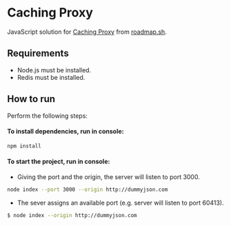 # Caching Proxy

JavaScript solution for [Caching Proxy](https://roadmap.sh/projects/caching-server) from [roadmap.sh](https://roadmap.sh/).

## Requirements

- Node.js must be installed.
- Redis must be installed.

## How to run

Perform the following steps:

#### To install dependencies, run in console:

```bash
npm install
```

#### To start the project, run in console:

- Giving the port and the origin, the server will listen to port 3000.

```bash
node index --port 3000 --origin http://dummyjson.com
```

- The sever assigns an available port (e.g. server will listen to port 60413).

```bash
$ node index --origin http://dummyjson.com
```
